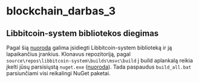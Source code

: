 # blockchain_darbas_3

## Libbitcoin-system bibliotekos diegimas

Pagal šią [nuorodą](https://github.com/libbitcoin/libbitcoin-system?tab=readme-ov-file#windows) galima įsidiegti Libbitcoin-system biblioteką ir ją lapaikančius įrankius. Klonavus repozitoriją, pagal ```source\repos\libbitcoin-system\builds\msvc\build``` į build aplankalą reikia įkelti jūsų parsisiųstą ```nuget.exe``` ([nuoroda](https://www.nuget.org/downloads)). Tada paspaudus ```build_all.bat``` parsiunčiami visi reikalingi NuGet paketai. 


